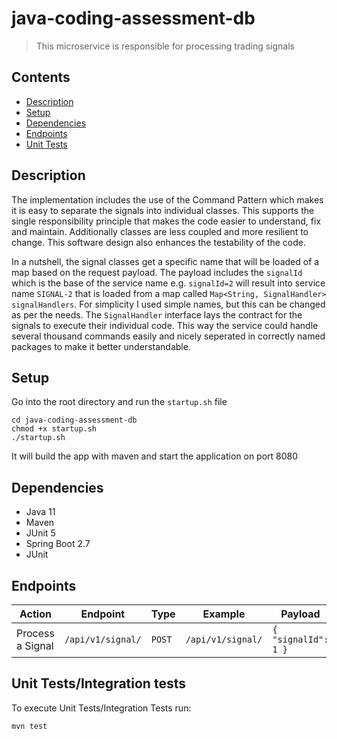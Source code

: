 # java-coding-assessment-db
>  This microservice is responsible for processing trading signals

## Contents

- [Description](#description)
- [Setup](#setup)
- [Dependencies](#dependencies)
- [Endpoints](#endpoints)
- [Unit Tests](#unit-testsintegration-tests)

## Description

The implementation includes the use of the Command Pattern which makes it is easy to separate 
the signals into individual classes. This supports the single responsibility principle that
makes the code easier to understand, fix and maintain. Additionally classes are less coupled and 
more resilient to change. This software design also enhances the testability of the code.

In a nutshell, the signal classes get a specific name that will be loaded of a map based on the
request payload. The payload includes the `signalId` which is the base of the service name e.g.
`signalId=2` will result into service name `SIGNAL-2` that is loaded from a map 
called `Map<String, SignalHandler> signalHandlers`. For simplicity I used simple names, but this can be changed
as per the needs. The `SignalHandler` interface lays the contract
for the signals to execute their individual code. This way the service could handle several thousand
commands easily and nicely seperated in correctly named packages to make it better understandable.

## Setup

Go into the root directory and run the `startup.sh` file

```
cd java-coding-assessment-db
chmod +x startup.sh
./startup.sh
```

It will build the app with maven and start the application on port 8080

## Dependencies

- Java 11
- Maven 
- JUnit 5
- Spring Boot 2.7
- JUnit

## Endpoints

| Action           | Endpoint          | Type     | Example                                          | Payload                                                                                                                                                |
|------------------|-------------------|----------|--------------------------------------------------|--------------------------------------------------------------------------------------------------------------------------------------------------------|
| Process a Signal | `/api/v1/signal/` | `POST`   | `/api/v1/signal/` | `{ "signalId": 1 }`                                                                                                                                    |


## Unit Tests/Integration tests

To execute Unit Tests/Integration Tests run:

```
mvn test
```

